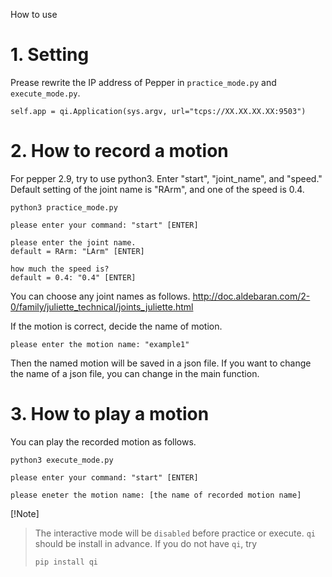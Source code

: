 How to use

# 1. Setting

Prease rewrite the IP address of Pepper in `practice_mode.py` and `execute_mode.py`.
```
self.app = qi.Application(sys.argv, url="tcps://XX.XX.XX.XX:9503")
```

# 2. How to record a motion
For pepper 2.9, try to use python3.
Enter "start", "joint_name", and "speed."
Default setting of the joint name is "RArm", and one of the speed is 0.4.

```
python3 practice_mode.py

please enter your command: "start" [ENTER]

please enter the joint name.
default = RArm: "LArm" [ENTER]

how much the speed is?
default = 0.4: "0.4" [ENTER]
```

You can choose any joint names as follows.
http://doc.aldebaran.com/2-0/family/juliette_technical/joints_juliette.html

If the motion is correct, decide the name of motion.
```
please enter the motion name: "example1"
```

Then the named motion will be saved in a json file.
If you want to change the name of a json file, you can change in the main function.


# 3. How to play a motion
You can play the recorded motion as follows.
```
python3 execute_mode.py

please enter your command: "start" [ENTER]

please eneter the motion name: [the name of recorded motion name]
```

[!Note]
>The interactive mode will be `disabled` before practice or execute.
>`qi` should be install in advance. If you do not have `qi`, try
>```
>pip install qi
>```
